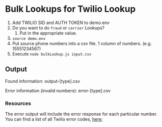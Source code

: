 # Bulk Lookups for Twilio Lookup

1. Add TWILIO SID and AUTH TOKEN to demo.env
1. Do you want to do `fraud` or `carrier` Lookups?
    1. Put in the appropriate value.
1. `source demo.env`
1. Put source phone numbers into a csv file.  1 column of numbers. (e.g. 15551234567)
1. Execute `node bulkLookup.js input.csv`


## Output
Found information:
output-[type].csv

Error information (invalid numbers):
error-[type].csv
 

### Resources
The error output will include the error response for each particular number.
You can find a list of all Twilio error codes, [here](https://www.twilio.com/docs/api/errors);

